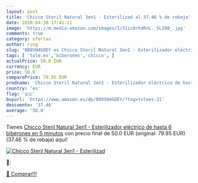 ```yaml
---
layout: post
title: 'Chicco Steril Natural 3en1 - Esterilizad al 37.46 % de rebaja'
date: 2020-04-30 17:41:11
image: 'https://m.media-amazon.com/images/I/31ic0rhdRnL._SL200_.jpg'
comments: true
category: ofertas
author: ring
slug: 'B00SN4GQEY-es Chicco Steril Natural 3en1 - Esterilizador eléctrico de...'
tags: [ 'tole.es','biberones','chicco', ]
actualPrice: 50.0 EUR
currency: EUR
price: 50.0
comparePrice: 79.95 EUR
prodname: 'Chicco Steril Natural 3en1 - Esterilizador eléctrico de hasta 6 biberones en 5 minutos'
country: 'es'
flag: '🇪🇸'
buyurl: 'https://www.amazon.es/dp/B00SN4GQEY/?tag=tolees-21'
descuento: '37.46'
average: '50.0'
---
```


Tienes [Chicco Steril Natural 3en1 - Esterilizador eléctrico de hasta 6 biberones en 5 minutos](https://www.amazon.es/dp/B00SN4GQEY/?tag=tolees-21) con precio final de  50.0 EUR (original: 79.95 EUR) (37.46 %  de rebaja) aqui!

[![Chicco Steril Natural 3en1 - Esterilizad](https://m.media-amazon.com/images/I/31ic0rhdRnL._SL200_.jpg)](https://www.amazon.es/dp/B00SN4GQEY/?tag=tolees-21)

🔎:


[🛒 Comprar!!!](https://www.amazon.es/dp/B00SN4GQEY/?tag=tolees-21)
